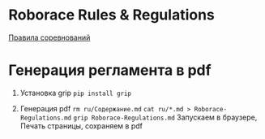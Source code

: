 # Roborace Rules & Regulations

[Правила соревнований](https://github.com/roborace-org/roborace-regulations/tree/master/ru)

# Генерация регламента в pdf

1. Установка grip
`pip install grip`  

2. Генерация pdf
`rm ru/Содержание.md`
`cat ru/*.md > Roborace-Regulations.md`
`grip Roborace-Regulations.md`
Запускаем в браузере, Печать страницы, сохраняем в pdf
